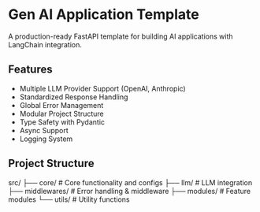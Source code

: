 # Gen AI Application Template

A production-ready FastAPI template for building AI applications with LangChain integration.

## Features
- Multiple LLM Provider Support (OpenAI, Anthropic)
- Standardized Response Handling
- Global Error Management
- Modular Project Structure
- Type Safety with Pydantic
- Async Support
- Logging System

## Project Structure
src/
├── core/           # Core functionality and configs
├── llm/            # LLM integration
├── middlewares/    # Error handling & middleware
├── modules/        # Feature modules
└── utils/          # Utility functions


